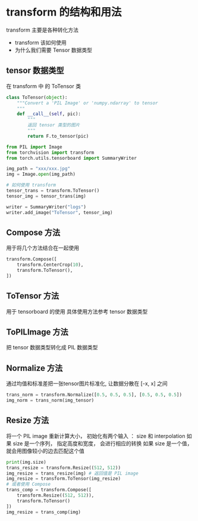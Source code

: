 # transform 的结构和用法

transform 主要是各种转化方法

+ transform 该如何使用
+ 为什么我们需要 Tensor 数据类型

## tensor 数据类型

在 transform 中 的 ToTensor 类

```python
class ToTensor(object):
    """Convert a 'PIL Image' or 'numpy.ndarray' to tensor
    """
    def __call__(self, pic):
        """
        返回 tensor 类型的图片
        """
        return F.to_tensor(pic)
```

```python
from PIL import Image
from torchvision import transform
from torch.utils.tensorboard import SummaryWriter

img_path = "xxx/xxx.jpg"
img = Image.open(img_path)

# 如何使用 transform
tensor_trans = transform.ToTensor()
tensor_img = tensor_trans(img)

writer = SummaryWriter("logs")
writer.add_image("ToTensor", tensor_img)
```

## Compose 方法

用于将几个方法结合在一起使用

```python
transform.Compose([
    transform.CenterCrop(10),
    transform.ToTensor(),
])
```

## ToTensor 方法

用于 tensorboard 的使用
具体使用方法参考 tensor 数据类型

## ToPILImage 方法

把 tensor 数据类型转化成 PIL 数据类型

## Normalize 方法

通过均值和标准差把一张tensor图片标准化, 让数据分散在 [-x, x] 之间

```python
trans_norm = transform.Normalize([0.5, 0.5, 0.5], [0.5, 0.5, 0.5])
img_norm = trans_norm(img_tensor)
```

## Resize 方法

将一个 PIL image 重新计算大小， 初始化有两个输入 ： size 和 interpolation
如果 size 是一个序列， 指定高度和宽度， 会进行相应的转换
如果 size 是一个值， 就会用图像较小的边去匹配这个值

```python
print(img.size)
trans_resize = transform.Resize((512, 512))
img_resize = trans_resize(img) # 返回值是 PIL image
img_resize = transform.ToTensor(img_resize)
# 或者使用 Compose
trans_comp = transform.Compose([
    transform.Resize((512, 512)),
    transform.ToTensor()
])
img_resize = trans_comp(img)
```
